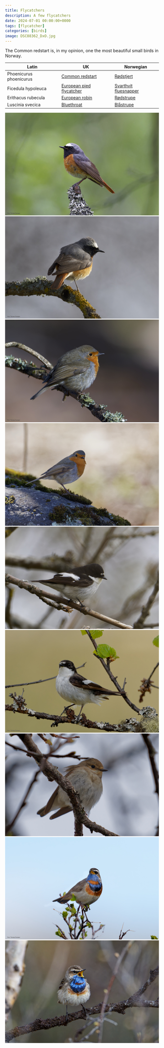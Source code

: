 ```yaml
---
title: Flycatchers
description: A few flycatchers
date: 2024-07-01 00:00:00+0000
tags: [flycatcher]
categories: [birds]
image: DSC08362_DxO.jpg
---
```


The Common redstart is, in my opinion, one the most beautiful small birds in Norway.



| Latin      | UK | Norwegian |
| ----------- | ----------- |   ----------- |
| Phoenicurus phoenicurus | [Common redstart](https://en.wikipedia.org/wiki/Common_redstart) |  [Rødstjert](https://no.wikipedia.org/wiki/Rødstjert) |
| Ficedula hypoleuca | [European pied flycatcher](https://en.wikipedia.org/wiki/European_pied_flycatcher) |  [Svarthvit fluesnapper](https://no.wikipedia.org/wiki/Svarthvit_fluesnapper) |
| Erithacus rubecula | [European robin](https://en.wikipedia.org/wiki/European_robin) |  [Rødstrupe](https://no.wikipedia.org/wiki/Rødstrupe) |
| Luscinia svecica | [Bluethroat](https://en.wikipedia.org/wiki/Bluethroat) |  [Blåstrupe](https://no.wikipedia.org/wiki/Bl%C3%A5strupe) |




![Common redstart, male](_DSC0250_DxO.jpg)
![Common redstart, male](_DSC2707_DxO.jpg)
![European robin](_DSC2767_DxO.jpg)
![European robin](_DSC0313_DxO.jpg)
![European pied flycatcher, male](_DSC2807_DxO.jpg)
![European pied flycatcher, male](DSC00499_DxO.jpg)
![European pied flycatcher, female](DSC06305_DxO.jpg)
![Bluethroat, male](DSC08362_DxO.jpg)
![Bluethroat, male](DSC08874_DxO.jpg)
